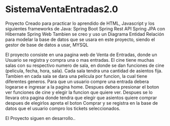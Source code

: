 # SistemaVentaEntradas2.0
Proyecto Creado para practicar lo aprendido de HTML, Javascript y los siguientes frameworks de Java:
Spring Boot
Spring Rest API
Spring JPA con Hibernate
Spring Web
Tambien se creo y uso un Diagrama Entidad Relación para modelar la base de datos que se usara en este proyecto, 
siendo el gestor de base de datos a usar, MYSQL

El proyecto consiste en una pagina web de Venta de Entradas, donde un Usuario se registra y compra una o mas entradas.
El cine tiene muchas salas con su respectivo numero de sala, en donde se dan funciones de cine (pelicula, fecha, hora, sala).
Cada sala tendra una cantidad de asientos fija. Tambien en cada sala se dara una pelicula por funcion, la cual tiene diferentes generos.
Para que un usuario compre una entrada debera logearse e ingresar a la pagina home. Despues debera presionar el boton ver funciones de cine
y elegir la funcion que quiere ver. Despues se lo llevara otra pagina donde tendra que elegir que asientos quiere comprar despues de 
elegirlos apreta el boton Comprar y se registra en la base de datos que el usuario compro los tickets seleccionados.

El Proyecto siguen en desarrollo..
